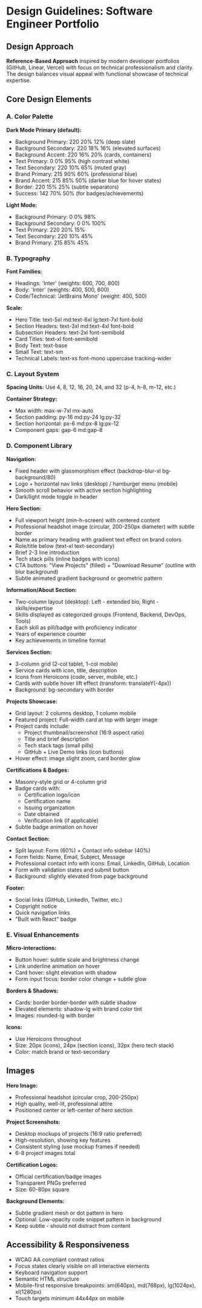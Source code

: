 # Design Guidelines: Software Engineer Portfolio

## Design Approach
**Reference-Based Approach** inspired by modern developer portfolios (GitHub, Linear, Vercel) with focus on technical professionalism and clarity. The design balances visual appeal with functional showcase of technical expertise.

## Core Design Elements

### A. Color Palette

**Dark Mode Primary (default):**
- Background Primary: 220 20% 12% (deep slate)
- Background Secondary: 220 18% 16% (elevated surfaces)
- Background Accent: 220 16% 20% (cards, containers)
- Text Primary: 0 0% 95% (high contrast white)
- Text Secondary: 220 10% 65% (muted gray)
- Brand Primary: 215 90% 60% (professional blue)
- Brand Accent: 215 85% 50% (darker blue for hover states)
- Border: 220 15% 25% (subtle separators)
- Success: 142 70% 50% (for badges/achievements)

**Light Mode:**
- Background Primary: 0 0% 98%
- Background Secondary: 0 0% 100%
- Text Primary: 220 20% 15%
- Text Secondary: 220 10% 45%
- Brand Primary: 215 85% 45%

### B. Typography

**Font Families:**
- Headings: 'Inter' (weights: 600, 700, 800)
- Body: 'Inter' (weights: 400, 500, 600)
- Code/Technical: 'JetBrains Mono' (weight: 400, 500)

**Scale:**
- Hero Title: text-5xl md:text-6xl lg:text-7xl font-bold
- Section Headers: text-3xl md:text-4xl font-bold
- Subsection Headers: text-2xl font-semibold
- Card Titles: text-xl font-semibold
- Body Text: text-base
- Small Text: text-sm
- Technical Labels: text-xs font-mono uppercase tracking-wider

### C. Layout System

**Spacing Units:** Use 4, 8, 12, 16, 20, 24, and 32 (p-4, h-8, m-12, etc.)

**Container Strategy:**
- Max width: max-w-7xl mx-auto
- Section padding: py-16 md:py-24 lg:py-32
- Section horizontal: px-6 md:px-8 lg:px-12
- Component gaps: gap-6 md:gap-8

### D. Component Library

**Navigation:**
- Fixed header with glassmorphism effect (backdrop-blur-xl bg-background/80)
- Logo + horizontal nav links (desktop) / hamburger menu (mobile)
- Smooth scroll behavior with active section highlighting
- Dark/light mode toggle in header

**Hero Section:**
- Full viewport height (min-h-screen) with centered content
- Professional headshot image (circular, 200-250px diameter) with subtle border
- Name as primary heading with gradient text effect on brand colors
- Role/title below (text-xl text-secondary)
- Brief 2-3 line introduction
- Tech stack pills (inline badges with icons)
- CTA buttons: "View Projects" (filled) + "Download Resume" (outline with blur background)
- Subtle animated gradient background or geometric pattern

**Information/About Section:**
- Two-column layout (desktop): Left - extended bio, Right - skills/expertise
- Skills displayed as categorized groups (Frontend, Backend, DevOps, Tools)
- Each skill as pill/badge with proficiency indicator
- Years of experience counter
- Key achievements in timeline format

**Services Section:**
- 3-column grid (2-col tablet, 1-col mobile)
- Service cards with icon, title, description
- Icons from Heroicons (code, server, mobile, etc.)
- Cards with subtle hover lift effect (transform: translateY(-4px))
- Background: bg-secondary with border

**Projects Showcase:**
- Grid layout: 2 columns desktop, 1 column mobile
- Featured project: Full-width card at top with larger image
- Project cards include:
  - Project thumbnail/screenshot (16:9 aspect ratio)
  - Title and brief description
  - Tech stack tags (small pills)
  - GitHub + Live Demo links (icon buttons)
- Hover effect: image slight zoom, card border glow

**Certifications & Badges:**
- Masonry-style grid or 4-column grid
- Badge cards with:
  - Certification logo/icon
  - Certification name
  - Issuing organization
  - Date obtained
  - Verification link (if applicable)
- Subtle badge animation on hover

**Contact Section:**
- Split layout: Form (60%) + Contact info sidebar (40%)
- Form fields: Name, Email, Subject, Message
- Professional contact info with icons: Email, LinkedIn, GitHub, Location
- Form with validation states and submit button
- Background: slightly elevated from page background

**Footer:**
- Social links (GitHub, LinkedIn, Twitter, etc.)
- Copyright notice
- Quick navigation links
- "Built with React" badge

### E. Visual Enhancements

**Micro-interactions:**
- Button hover: subtle scale and brightness change
- Link underline animation on hover
- Card hover: slight elevation with shadow
- Form input focus: border color change + subtle glow

**Borders & Shadows:**
- Cards: border border-border with subtle shadow
- Elevated elements: shadow-lg with brand color tint
- Images: rounded-lg with border

**Icons:**
- Use Heroicons throughout
- Size: 20px (icons), 24px (section icons), 32px (hero tech stack)
- Color: match brand or text-secondary

## Images

**Hero Image:**
- Professional headshot (circular crop, 200-250px)
- High quality, well-lit, professional attire
- Positioned center or left-center of hero section

**Project Screenshots:**
- Desktop mockups of projects (16:9 ratio preferred)
- High-resolution, showing key features
- Consistent styling (use mockup frames if needed)
- 6-8 project images total

**Certification Logos:**
- Official certification/badge images
- Transparent PNGs preferred
- Size: 60-80px square

**Background Elements:**
- Subtle gradient mesh or dot pattern in hero
- Optional: Low-opacity code snippet pattern in background
- Keep subtle - should not distract from content

## Accessibility & Responsiveness

- WCAG AA compliant contrast ratios
- Focus states clearly visible on all interactive elements
- Keyboard navigation support
- Semantic HTML structure
- Mobile-first responsive breakpoints: sm(640px), md(768px), lg(1024px), xl(1280px)
- Touch targets minimum 44x44px on mobile